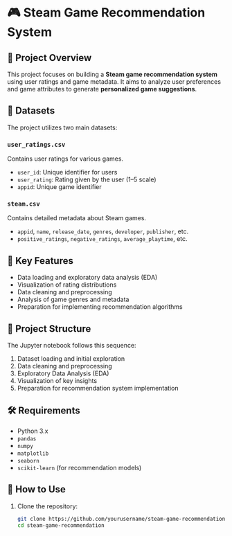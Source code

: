 # 🎮 Steam Game Recommendation System

## 📌 Project Overview

This project focuses on building a **Steam game recommendation system** using user ratings and game metadata. It aims to analyze user preferences and game attributes to generate **personalized game suggestions**.

## 📂 Datasets

The project utilizes two main datasets:

### `user_ratings.csv`
Contains user ratings for various games.

- `user_id`: Unique identifier for users  
- `user_rating`: Rating given by the user (1–5 scale)  
- `appid`: Unique game identifier  

### `steam.csv`
Contains detailed metadata about Steam games.

- `appid`, `name`, `release_date`, `genres`, `developer`, `publisher`, etc.  
- `positive_ratings`, `negative_ratings`, `average_playtime`, etc.

## 🌟 Key Features

- Data loading and exploratory data analysis (EDA)
- Visualization of rating distributions
- Data cleaning and preprocessing
- Analysis of game genres and metadata
- Preparation for implementing recommendation algorithms

## 🧠 Project Structure

The Jupyter notebook follows this sequence:

1. Dataset loading and initial exploration  
2. Data cleaning and preprocessing  
3. Exploratory Data Analysis (EDA)  
4. Visualization of key insights  
5. Preparation for recommendation system implementation  

## 🛠️ Requirements

- Python 3.x  
- `pandas`  
- `numpy`  
- `matplotlib`  
- `seaborn`  
- `scikit-learn` (for recommendation models)

## 🚀 How to Use

1. Clone the repository:
   ```bash
   git clone https://github.com/yourusername/steam-game-recommendation.git
   cd steam-game-recommendation
